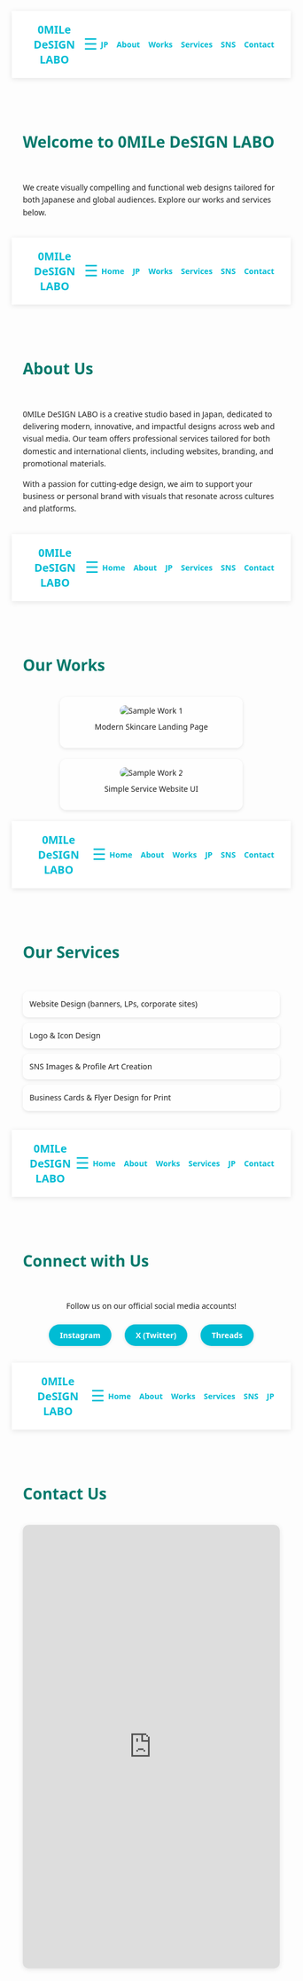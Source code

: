 <!DOCTYPE html>
<html lang="en">
<head>
  <meta charset="UTF-8" />
  <meta name="viewport" content="width=device-width, initial-scale=1.0"/>
  <title>0MILe DeSIGN LABO | Home</title>
  <style>
    body {
      margin: 0;
      font-family: 'Segoe UI', sans-serif;
      background: url('background.jpg') no-repeat center center fixed;
      background-size: cover;
      color: #222;
    }
    header {
      display: flex;
      justify-content: space-between;
      align-items: center;
      padding: 20px 30px;
      background-color: #ffffffdd;
      box-shadow: 0 2px 10px rgba(0, 0, 0, 0.1);
    }
    .logo {
      color: #00bcd4;
      font-weight: bold;
      font-size: 1.4em;
    }
    .menu-btn {
      background: none;
      border: none;
      color: #00bcd4;
      font-size: 28px;
      cursor: pointer;
    }
    .nav-links {
      display: flex;
      flex-direction: row;
      gap: 15px;
    }
    .nav-links a {
      color: #00bcd4;
      text-decoration: none;
      font-weight: bold;
    }
    h1 {
      color: #00796b;
      padding: 40px 20px 0;
    }
    .intro {
      padding: 20px;
      line-height: 1.6;
    }
  </style>
</head>
<body>
  <header>
    <div class="logo">0MILe DeSIGN LABO</div>
    <button class="menu-btn" onclick="toggleMenu()">☰</button>
    <div class="nav-links" id="navMenu">
      <a href="index.html">JP</a>
      <a href="about_en.html">About</a>
      <a href="works_en.html">Works</a>
      <a href="services_en.html">Services</a>
      <a href="sns_en.html">SNS</a>
      <a href="contact_en.html">Contact</a>
    </div>
  </header>

  <h1>Welcome to 0MILe DeSIGN LABO</h1>
  <div class="intro">
    <p>We create visually compelling and functional web designs tailored for both Japanese and global audiences. Explore our works and services below.</p>
  </div>

  <script>
    function toggleMenu() {
      const menu = document.getElementById('navMenu');
      menu.style.display = menu.style.display === 'flex' ? 'none' : 'flex';
    }
  </script>
</body>
</html>
<!DOCTYPE html>
<html lang="en">
<head>
  <meta charset="UTF-8" />
  <meta name="viewport" content="width=device-width, initial-scale=1.0"/>
  <title>0MILe DeSIGN LABO | About</title>
  <style>
    body {
      margin: 0;
      font-family: 'Segoe UI', sans-serif;
      background: url('background.jpg') no-repeat center center fixed;
      background-size: cover;
      color: #222;
    }
    header {
      display: flex;
      justify-content: space-between;
      align-items: center;
      padding: 20px 30px;
      background-color: #ffffffdd;
      box-shadow: 0 2px 10px rgba(0, 0, 0, 0.1);
    }
    .logo {
      color: #00bcd4;
      font-weight: bold;
      font-size: 1.4em;
    }
    .menu-btn {
      background: none;
      border: none;
      color: #00bcd4;
      font-size: 28px;
      cursor: pointer;
    }
    .nav-links {
      display: flex;
      flex-direction: row;
      gap: 15px;
    }
    .nav-links a {
      color: #00bcd4;
      text-decoration: none;
      font-weight: bold;
    }
    h1 {
      color: #00796b;
      padding: 40px 20px 0;
    }
    .content {
      padding: 20px;
      line-height: 1.6;
    }
  </style>
</head>
<body>
  <header>
    <div class="logo">0MILe DeSIGN LABO</div>
    <button class="menu-btn" onclick="toggleMenu()">☰</button>
    <div class="nav-links" id="navMenu">
      <a href="index_en.html">Home</a>
      <a href="about.html">JP</a>
      <a href="works_en.html">Works</a>
      <a href="services_en.html">Services</a>
      <a href="sns_en.html">SNS</a>
      <a href="contact_en.html">Contact</a>
    </div>
  </header>

  <h1>About Us</h1>
  <div class="content">
    <p>0MILe DeSIGN LABO is a creative studio based in Japan, dedicated to delivering modern, innovative, and impactful designs across web and visual media. Our team offers professional services tailored for both domestic and international clients, including websites, branding, and promotional materials.</p>
    <p>With a passion for cutting-edge design, we aim to support your business or personal brand with visuals that resonate across cultures and platforms.</p>
  </div>

  <script>
    function toggleMenu() {
      const menu = document.getElementById('navMenu');
      menu.style.display = menu.style.display === 'flex' ? 'none' : 'flex';
    }
  </script>
</body>
</html>
<!DOCTYPE html>
<html lang="en">
<head>
  <meta charset="UTF-8" />
  <meta name="viewport" content="width=device-width, initial-scale=1.0"/>
  <title>0MILe DeSIGN LABO | Works</title>
  <style>
    body {
      margin: 0;
      font-family: 'Segoe UI', sans-serif;
      background: url('background.jpg') no-repeat center center fixed;
      background-size: cover;
      color: #222;
    }
    header {
      display: flex;
      justify-content: space-between;
      align-items: center;
      padding: 20px 30px;
      background-color: #ffffffdd;
      box-shadow: 0 2px 10px rgba(0, 0, 0, 0.1);
    }
    .logo {
      color: #00bcd4;
      font-weight: bold;
      font-size: 1.4em;
    }
    .menu-btn {
      background: none;
      border: none;
      color: #00bcd4;
      font-size: 28px;
      cursor: pointer;
    }
    .nav-links {
      display: flex;
      flex-direction: row;
      gap: 15px;
    }
    .nav-links a {
      color: #00bcd4;
      text-decoration: none;
      font-weight: bold;
    }
    h1 {
      color: #00796b;
      padding: 40px 20px 0;
    }
    .works-gallery {
      display: flex;
      flex-wrap: wrap;
      justify-content: center;
      padding: 20px;
      gap: 20px;
    }
    .work-item {
      width: 300px;
      background: #ffffffcc;
      padding: 15px;
      border-radius: 12px;
      box-shadow: 0 2px 6px rgba(0,0,0,0.1);
      text-align: center;
    }
    .work-item img {
      max-width: 100%;
      border-radius: 10px;
    }
    .work-item p {
      margin-top: 10px;
      font-size: 14px;
    }
  </style>
</head>
<body>
  <header>
    <div class="logo">0MILe DeSIGN LABO</div>
    <button class="menu-btn" onclick="toggleMenu()">☰</button>
    <div class="nav-links" id="navMenu">
      <a href="index_en.html">Home</a>
      <a href="about_en.html">About</a>
      <a href="works.html">JP</a>
      <a href="services_en.html">Services</a>
      <a href="sns_en.html">SNS</a>
      <a href="contact_en.html">Contact</a>
    </div>
  </header>

  <h1>Our Works</h1>
  <div class="works-gallery">
    <div class="work-item">
      <img src="background.jpg" alt="Sample Work 1">
      <p>Modern Skincare Landing Page</p>
    </div>
    <div class="work-item">
      <img src="background.jpg" alt="Sample Work 2">
      <p>Simple Service Website UI</p>
    </div>
  </div>

  <script>
    function toggleMenu() {
      const menu = document.getElementById('navMenu');
      menu.style.display = menu.style.display === 'flex' ? 'none' : 'flex';
    }
  </script>
</body>
</html>
<!DOCTYPE html>
<html lang="en">
<head>
  <meta charset="UTF-8" />
  <meta name="viewport" content="width=device-width, initial-scale=1.0"/>
  <title>0MILe DeSIGN LABO | Services</title>
  <style>
    body {
      margin: 0;
      font-family: 'Segoe UI', sans-serif;
      background: url('background.jpg') no-repeat center center fixed;
      background-size: cover;
      color: #222;
    }
    header {
      display: flex;
      justify-content: space-between;
      align-items: center;
      padding: 20px 30px;
      background-color: #ffffffdd;
      box-shadow: 0 2px 10px rgba(0, 0, 0, 0.1);
    }
    .logo {
      color: #00bcd4;
      font-weight: bold;
      font-size: 1.4em;
    }
    .menu-btn {
      background: none;
      border: none;
      color: #00bcd4;
      font-size: 28px;
      cursor: pointer;
    }
    .nav-links {
      display: flex;
      flex-direction: row;
      gap: 15px;
    }
    .nav-links a {
      color: #00bcd4;
      text-decoration: none;
      font-weight: bold;
    }
    h1 {
      color: #00796b;
      padding: 40px 20px 0;
    }
    .services-section {
      padding: 20px;
      line-height: 1.6;
    }
    ul {
      list-style: none;
      padding: 0;
    }
    li {
      background: #ffffffcc;
      margin: 10px 0;
      padding: 12px;
      border-radius: 10px;
      box-shadow: 0 2px 6px rgba(0,0,0,0.1);
    }
  </style>
</head>
<body>
  <header>
    <div class="logo">0MILe DeSIGN LABO</div>
    <button class="menu-btn" onclick="toggleMenu()">☰</button>
    <div class="nav-links" id="navMenu">
      <a href="index_en.html">Home</a>
      <a href="about_en.html">About</a>
      <a href="works_en.html">Works</a>
      <a href="services.html">JP</a>
      <a href="sns_en.html">SNS</a>
      <a href="contact_en.html">Contact</a>
    </div>
  </header>

  <h1>Our Services</h1>
  <div class="services-section">
    <ul>
      <li>Website Design (banners, LPs, corporate sites)</li>
      <li>Logo & Icon Design</li>
      <li>SNS Images & Profile Art Creation</li>
      <li>Business Cards & Flyer Design for Print</li>
    </ul>
  </div>

  <script>
    function toggleMenu() {
      const menu = document.getElementById('navMenu');
      menu.style.display = menu.style.display === 'flex' ? 'none' : 'flex';
    }
  </script>
</body>
</html>
<!DOCTYPE html>
<html lang="en">
<head>
  <meta charset="UTF-8" />
  <meta name="viewport" content="width=device-width, initial-scale=1.0"/>
  <title>0MILe DeSIGN LABO | SNS</title>
  <style>
    body {
      margin: 0;
      font-family: 'Segoe UI', sans-serif;
      background: url('background.jpg') no-repeat center center fixed;
      background-size: cover;
      color: #222;
    }
    header {
      display: flex;
      justify-content: space-between;
      align-items: center;
      padding: 20px 30px;
      background-color: #ffffffdd;
      box-shadow: 0 2px 10px rgba(0, 0, 0, 0.1);
    }
    .logo {
      color: #00bcd4;
      font-weight: bold;
      font-size: 1.4em;
    }
    .menu-btn {
      background: none;
      border: none;
      color: #00bcd4;
      font-size: 28px;
      cursor: pointer;
    }
    .nav-links {
      display: flex;
      flex-direction: row;
      gap: 15px;
    }
    .nav-links a {
      color: #00bcd4;
      text-decoration: none;
      font-weight: bold;
    }
    h1 {
      color: #00796b;
      padding: 40px 20px 0;
    }
    .sns-section {
      padding: 20px;
      text-align: center;
    }
    .sns-section a {
      display: inline-block;
      margin: 10px;
      padding: 10px 20px;
      background: #00bcd4;
      color: white;
      border-radius: 25px;
      text-decoration: none;
      font-weight: bold;
      box-shadow: 0 1px 6px rgba(0,0,0,0.1);
      transition: background 0.3s;
    }
    .sns-section a:hover {
      background: #0097a7;
    }
  </style>
</head>
<body>
  <header>
    <div class="logo">0MILe DeSIGN LABO</div>
    <button class="menu-btn" onclick="toggleMenu()">☰</button>
    <div class="nav-links" id="navMenu">
      <a href="index_en.html">Home</a>
      <a href="about_en.html">About</a>
      <a href="works_en.html">Works</a>
      <a href="services_en.html">Services</a>
      <a href="sns.html">JP</a>
      <a href="contact_en.html">Contact</a>
    </div>
  </header>

  <h1>Connect with Us</h1>
  <div class="sns-section">
    <p>Follow us on our official social media accounts!</p>
    <a href="#">Instagram</a>
    <a href="#">X (Twitter)</a>
    <a href="#">Threads</a>
  </div>

  <script>
    function toggleMenu() {
      const menu = document.getElementById('navMenu');
      menu.style.display = menu.style.display === 'flex' ? 'none' : 'flex';
    }
  </script>
</body>
</html>
<!DOCTYPE html>
<html lang="en">
<head>
  <meta charset="UTF-8" />
  <meta name="viewport" content="width=device-width, initial-scale=1.0"/>
  <title>0MILe DeSIGN LABO | Contact</title>
  <style>
    body {
      margin: 0;
      font-family: 'Segoe UI', sans-serif;
      background: url('background.jpg') no-repeat center center fixed;
      background-size: cover;
      color: #222;
    }
    header {
      display: flex;
      justify-content: space-between;
      align-items: center;
      padding: 20px 30px;
      background-color: #ffffffdd;
      box-shadow: 0 2px 10px rgba(0, 0, 0, 0.1);
    }
    .logo {
      color: #00bcd4;
      font-weight: bold;
      font-size: 1.4em;
    }
    .menu-btn {
      background: none;
      border: none;
      color: #00bcd4;
      font-size: 28px;
      cursor: pointer;
    }
    .nav-links {
      display: flex;
      flex-direction: row;
      gap: 15px;
    }
    .nav-links a {
      color: #00bcd4;
      text-decoration: none;
      font-weight: bold;
    }
    h1 {
      color: #00796b;
      padding: 40px 20px 0;
    }
    .form-section {
      padding: 20px;
    }
    iframe {
      width: 100%;
      height: 800px;
      border: none;
      border-radius: 10px;
      box-shadow: 0 2px 10px rgba(0,0,0,0.1);
    }
  </style>
</head>
<body>
  <header>
    <div class="logo">0MILe DeSIGN LABO</div>
    <button class="menu-btn" onclick="toggleMenu()">☰</button>
    <div class="nav-links" id="navMenu">
      <a href="index_en.html">Home</a>
      <a href="about_en.html">About</a>
      <a href="works_en.html">Works</a>
      <a href="services_en.html">Services</a>
      <a href="sns_en.html">SNS</a>
      <a href="contact.html">JP</a>
    </div>
  </header>

  <h1>Contact Us</h1>
  <div class="form-section">
    <iframe src="https://docs.google.com/forms/d/e/1FAIpQLScmefUOrkTGEeqwzQAoIv4HAp_57aExBBLDQiqBkoSnDiANXw/viewform?embedded=true" loading="lazy">Loading…</iframe>
  </div>

  <script>
    function toggleMenu() {
      const menu = document.getElementById('navMenu');
      menu.style.display = menu.style.display === 'flex' ? 'none' : 'flex';
    }
  </script>
</body>
</html>
